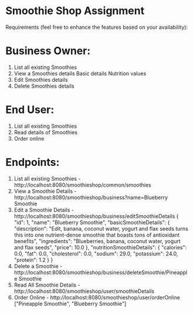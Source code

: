 # Smoothie Shop Assignment
Requirements (feel free to enhance the features based on your availability):

# Business Owner:
1. List all existing Smoothies
2. View a Smoothies details
          Basic details
          Nutrition values
3. Edit Smoothies details
4. Delete Smoothies details

# End User:
1. List all existing Smoothies
2. Read details of Smoothies
3. Order online

# Endpoints:
1. List all existing Smoothies - http://localhost:8080/smoothieshop/common/smoothies
2. View a Smoothie Details - http://localhost:8080/smoothieshop/business?name=Blueberry Smoothie
3. Edit a Smoothie Details - http://localhost:8080/smoothieshop/business/editSmoothieDetails
          {
        "id": 1,
        "name": "Blueberry Smoothie",
        "basicSmoothieDetails": {
            "description": "Edit, banana, coconut water, yogurt and flax seeds turns this into one nutrient-dense smoothie that boasts tons of antioxidant benefits",
            "ingredients": "Blueberries, banana, coconut water, yogurt and flax seeds",
            "price": 10.0
        },
        "nutritionSmoothieDetails": {
            "calories": 0.0,
            "fat": 0.0,
            "cholesterol": 0.0,
            "sodium": 29.0,
            "potassium": 24.0,
            "protein": 1.2
        }
}
4. Delete a Smoothie - http://localhost:8080/smoothieshop/business/deleteSmoothie/Pineapple Smoothie
5. Read All Smoothie Details - http://localhost:8080/smoothieshop/user/smoothieDetails
6. Order Online - http://localhost:8080/smoothieshop/user/orderOnline
          ["Pineapple Smoothie", "Blueberry Smoothie"]

